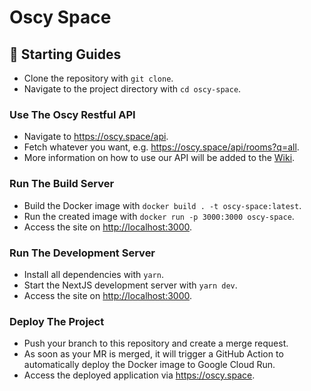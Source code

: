 # Oscy Space

## 🚀 Starting Guides

- Clone the repository with `git clone`.
- Navigate to the project directory with `cd oscy-space`.

### Use The Oscy Restful API

- Navigate to <https://oscy.space/api>.
- Fetch whatever you want, e.g. <https://oscy.space/api/rooms?q=all>.
- More information on how to use our API will be added to the [Wiki](https://github.com/danburonline/oscy-space/wiki).

### Run The Build Server

- Build the Docker image with `docker build . -t oscy-space:latest`.
- Run the created image with `docker run -p 3000:3000 oscy-space`.
- Access the site on <http://localhost:3000>.

### Run The Development Server

- Install all dependencies with `yarn`.
- Start the NextJS development server with `yarn dev`.
- Access the site on <http://localhost:3000>.

### Deploy The Project

- Push your branch to this repository and create a merge request.
- As soon as your MR is merged, it will trigger a GitHub Action to automatically deploy the Docker image to Google Cloud Run.
- Access the deployed application via <https://oscy.space>.
